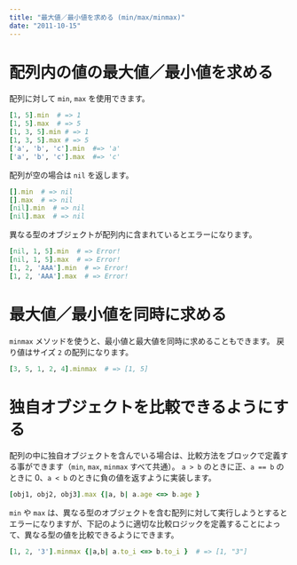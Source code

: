 ```yaml
---
title: "最大値／最小値を求める (min/max/minmax)"
date: "2011-10-15"
---
```


配列内の値の最大値／最小値を求める
====

配列に対して `min`, `max` を使用できます。

```ruby
[1, 5].min  # => 1
[1, 5].max  # => 5
[1, 3, 5].min # => 1
[1, 3, 5].max # => 5
['a', 'b', 'c'].min  #=> 'a'
['a', 'b', 'c'].max  #=> 'c'
```

配列が空の場合は `nil` を返します。

```ruby
[].min  # => nil
[].max  # => nil
[nil].min  # => nil
[nil].max  # => nil
```

異なる型のオブジェクトが配列内に含まれているとエラーになります。

```ruby
[nil, 1, 5].min  # => Error!
[nil, 1, 5].max  # => Error!
[1, 2, 'AAA'].min  # => Error!
[1, 2, 'AAA'].max  # => Error!
```


最大値／最小値を同時に求める
====

`minmax` メソッドを使うと、最小値と最大値を同時に求めることもできます。
戻り値はサイズ `2` の配列になります。

```ruby
[3, 5, 1, 2, 4].minmax  # => [1, 5]
```


独自オブジェクトを比較できるようにする
====

配列の中に独自オブジェクトを含んでいる場合は、比較方法をブロックで定義する事ができます（`min`, `max`, `minmax` すべて共通）。
`a > b` のときに正、`a == b` のときに 0、`a < b` のときに負の値を返すように実装します。

```ruby
[obj1, obj2, obj3].max {|a, b| a.age <=> b.age }
```

`min` や `max` は、異なる型のオブジェクトを含む配列に対して実行しようとするとエラーになりますが、下記のように適切な比較ロジックを定義することによって、異なる型の値を比較できるようにできます。

```ruby
[1, 2, '3'].minmax {|a,b| a.to_i <=> b.to_i }  # => [1, "3"]
```

